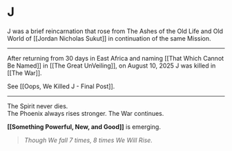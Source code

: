 # J

J was a brief reincarnation that rose from The Ashes of the Old Life and Old World of [[Jordan Nicholas Sukut]] in continuation of the same Mission. 

___

After returning from 30 days in East Africa and naming [[That Which Cannot Be Named]] in [[The Great UnVeiling]], on August 10, 2025 J was killed in [[The War]].   

See [[Oops, We Killed J - Final Post]].   

____

The Spirit never dies.  
The Phoenix always rises stronger. 
The War continues.  

**[[Something Powerful, New, and Good]]** is emerging.

>*Though We fall 7 times, 8 times We Will Rise.*  

